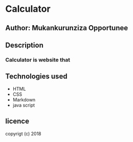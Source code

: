 # Calculator
## Author: Mukankurunziza Opportunee
## Description 
### Calculator is website that 
## Technologies used
* HTML
* CSS
* Markdown
* java script
## licence
copyrigt (c) 2018